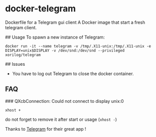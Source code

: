 # docker-telegram
Dockerfile for a Telegram gui client
A Docker image that start a fresh telegram client.

## Usage
To spawn a new instance of Telegram:

```
docker run -it --name telegram -v /tmp/.X11-unix:/tmp/.X11-unix -e DISPLAY=unix$DISPLAY -v /dev/snd:/dev/snd --privileged xorilog/telegram
```
## Issues
* You have to log out Telegram to close the docker container.

## FAQ
### QXcbConnection: Could not connect to display unix:0
```shell
xhost +
```
do not forget to remove it after start or usage (`xhost -`)  


Thanks to [Telegram](https://telegram.org/) for their great app !
